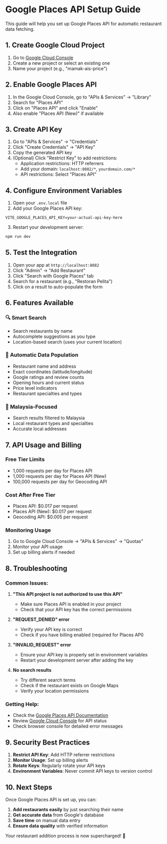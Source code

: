# Google Places API Setup Guide

This guide will help you set up Google Places API for automatic restaurant data fetching.

## 1. Create Google Cloud Project

1. Go to [Google Cloud Console](https://console.cloud.google.com/)
2. Create a new project or select an existing one
3. Name your project (e.g., "mamak-ais-price")

## 2. Enable Google Places API

1. In the Google Cloud Console, go to "APIs & Services" → "Library"
2. Search for "Places API"
3. Click on "Places API" and click "Enable"
4. Also enable "Places API (New)" if available

## 3. Create API Key

1. Go to "APIs & Services" → "Credentials"
2. Click "Create Credentials" → "API Key"
3. Copy the generated API key
4. (Optional) Click "Restrict Key" to add restrictions:
   - Application restrictions: HTTP referrers
   - Add your domain: `localhost:8082/*`, `yourdomain.com/*`
   - API restrictions: Select "Places API"

## 4. Configure Environment Variables

1. Open your `.env.local` file
2. Add your Google Places API key:

```env
VITE_GOOGLE_PLACES_API_KEY=your-actual-api-key-here
```

3. Restart your development server:
```bash
npm run dev
```

## 5. Test the Integration

1. Open your app at `http://localhost:8082`
2. Click "Admin" → "Add Restaurant"
3. Click "Search with Google Places" tab
4. Search for a restaurant (e.g., "Restoran Pelita")
5. Click on a result to auto-populate the form

## 6. Features Available

### 🔍 **Smart Search**
- Search restaurants by name
- Autocomplete suggestions as you type
- Location-based search (uses your current location)

### 📍 **Automatic Data Population**
- Restaurant name and address
- Exact coordinates (latitude/longitude)
- Google ratings and review counts
- Opening hours and current status
- Price level indicators
- Restaurant specialties and types

### 🎯 **Malaysia-Focused**
- Search results filtered to Malaysia
- Local restaurant types and specialties
- Accurate local addresses

## 7. API Usage and Billing

### **Free Tier Limits**
- 1,000 requests per day for Places API
- 1,000 requests per day for Places API (New)
- 100,000 requests per day for Geocoding API

### **Cost After Free Tier**
- Places API: $0.017 per request
- Places API (New): $0.017 per request
- Geocoding API: $0.005 per request

### **Monitoring Usage**
1. Go to Google Cloud Console → "APIs & Services" → "Quotas"
2. Monitor your API usage
3. Set up billing alerts if needed

## 8. Troubleshooting

### **Common Issues:**

1. **"This API project is not authorized to use this API"**
   - Make sure Places API is enabled in your project
   - Check that your API key has the correct permissions

2. **"REQUEST_DENIED" error**
   - Verify your API key is correct
   - Check if you have billing enabled (required for Places API)

3. **"INVALID_REQUEST" error**
   - Ensure your API key is properly set in environment variables
   - Restart your development server after adding the key

4. **No search results**
   - Try different search terms
   - Check if the restaurant exists on Google Maps
   - Verify your location permissions

### **Getting Help:**
- Check the [Google Places API Documentation](https://developers.google.com/maps/documentation/places/web-service)
- Review [Google Cloud Console](https://console.cloud.google.com/) for API status
- Check browser console for detailed error messages

## 9. Security Best Practices

1. **Restrict API Key**: Add HTTP referrer restrictions
2. **Monitor Usage**: Set up billing alerts
3. **Rotate Keys**: Regularly rotate your API keys
4. **Environment Variables**: Never commit API keys to version control

## 10. Next Steps

Once Google Places API is set up, you can:

1. **Add restaurants easily** by just searching their name
2. **Get accurate data** from Google's database
3. **Save time** on manual data entry
4. **Ensure data quality** with verified information

Your restaurant addition process is now supercharged! 🚀
